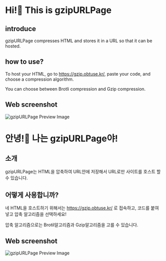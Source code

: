 # Hi!👋 This is gzipURLPage

## introduce
gzipURLPage compresses HTML and stores it in a URL so that it can be hosted.

## how to use?
To host your HTML, go to https://gzip.obtuse.kr/, paste your code, and choose a compression algorithm.

You can choose between Brotli compression and Gzip compression.

## Web screenshot
![gzipURLPage Preview Image](https://obtuse.kr/wp-content/uploads/2023/10/Screenshot-2023-10-04-232018.png)

# 안녕!👋 나는 gzipURLPage야!

## 소개
gzipURLPage는 HTML을 압축하여 URL안에 저장해서 URL로만 사이트를 호스트 할 수 있습니다.

## 어떻게 사용합니까?
네 HTML을 호스트하기 위해서는 https://gzip.obtuse.kr/ 로 접속하고, 코드를 붙여넣고 압축 알고리즘을 선택하세요!

압축 알고리즘으로는 Brotil알고리즘과 Gzip알고리즘을 고를 수 있습니다.

## Web screenshot
![gzipURLPage Preview Image](https://obtuse.kr/wp-content/uploads/2023/10/Screenshot-2023-10-04-210219.png)
